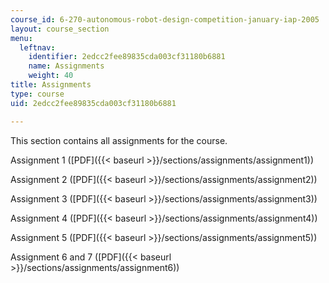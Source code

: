 ```yaml
---
course_id: 6-270-autonomous-robot-design-competition-january-iap-2005
layout: course_section
menu:
  leftnav:
    identifier: 2edcc2fee89835cda003cf31180b6881
    name: Assignments
    weight: 40
title: Assignments
type: course
uid: 2edcc2fee89835cda003cf31180b6881

---
```


This section contains all assignments for the course.

Assignment 1 ([PDF]({{< baseurl >}}/sections/assignments/assignment1))

Assignment 2 ([PDF]({{< baseurl >}}/sections/assignments/assignment2))

Assignment 3 ([PDF]({{< baseurl >}}/sections/assignments/assignment3))

Assignment 4 ([PDF]({{< baseurl >}}/sections/assignments/assignment4))

Assignment 5 ([PDF]({{< baseurl >}}/sections/assignments/assignment5))

Assignment 6 and 7 ([PDF]({{< baseurl >}}/sections/assignments/assignment6))